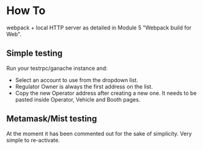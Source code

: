 # How To

webpack + local HTTP server as detailed in Module 5 "Webpack build for Web".

## Simple testing 

Run your testrpc/ganache instance and:
* Select an account to use from the dropdown list.
* Regulator Owner is always the first address on the list.
* Copy the new Operator address after creating a new one. It needs to be pasted inside Operator, Vehicle and Booth pages.

## Metamask/Mist testing

At the moment it has been commented out for the sake of simplicity. Very simple to re-activate.